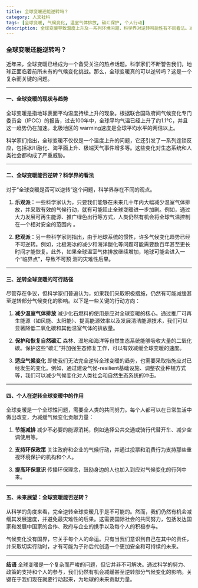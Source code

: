 ```yaml
---
title: 全球变暖还能逆转吗？
category: 人文社科
tags: [全球变暖, 气候变化, 温室气体排放, 碳汇保护, 个人行动]
description: 全球变暖导致温度上升及一系列环境问题，科学界对逆转可能性有不同看法。减少温室气体排放和保护自然碳汇是关键措施，个人可通过节能减排等方式参与。虽然完全逆转困难，但通过全球合作和个人努力，能有效减缓其影响，避免最坏情况发生。
---
```

### 全球变暖还能逆转吗？

近年来，全球变暖已经成为一个备受关注的热点话题。科学家们不断警告我们，地球正面临着前所未有的气候变化挑战。那么，全球变暖真的可以逆转吗？这是一个复杂而关键的问题。

---

#### 一、全球变暖的现状与趋势

全球变暖是指地球表面平均温度持续上升的现象。根据联合国政府间气候变化专门委员会（IPCC）的报告，过去100年中，全球平均气温已经上升了约1.1°C，并且这一趋势仍在加速。北极地区的 warming速度是全球平均水平的两倍以上。

科学家们指出，全球变暖不仅仅是一个温度上升的问题，它还引发了一系列连锁反应，包括冰川融化、海平面上升、极端天气事件增多等。这些变化对生态系统和人类社会都构成了严重威胁。

---

#### 二、全球变暖能否逆转？科学界的看法

对于“全球变暖是否可以逆转”这个问题，科学界存在不同的观点。

1. **乐观派**：一些科学家认为，只要我们能够在未来几十年内大幅减少温室气体排放，并采取有效的气候行动，就有可能阻止全球变暖进一步加剧。例如，通过大力发展可再生能源、推广绿色出行等方式，人类仍然有机会将全球气温控制在一个相对安全的范围内
。

2. **悲观派**：另一些科学家则指出，由于地球系统的惯性，许多气候变化趋势已经不可逆转。例如，北极海冰的减少和海洋酸化等问题可能需要数百年甚至更长时间才能恢复。此外，如果全球温室气体排放继续增加，地球可能会进入一个“临界点”，导致不可预
测的灾难性后果。

---

#### 三、逆转全球变暖的可行路径

尽管存在争议，但科学家们普遍认为，如果我们采取积极措施，仍然有可能减缓甚至逆转部分气候变化的影响。以下是一些关键的行动方向：

1. **减少温室气体排放**
   减少化石燃料的使用是应对全球变暖的核心。通过推广可再生能源（如风能、太阳能）、提高能源效率以及发展清洁能源技术，我们可以显著降低二氧化碳和其他温室气体的排放量。

2. **保护和恢复自然碳汇**
   森林、湿地和海洋等自然生态系统能够吸收大量的二氧化碳。保护这些“碳汇”并加强生态修复工作，可以有效减缓全球变暖的速度。

3. **适应气候变化**
   即使我们无法完全逆转全球变暖的趋势，也需要采取措施应对已经发生的变化。例如，通过建设气候-resilient基础设施、调整农业种植方式等，我们可以减少气候变化对人类社会和自然生态系统的冲击。

---

#### 四、个人在逆转全球变暖中的作用

全球变暖是一个全球性问题，需要全人类的共同努力。每个人都可以在日常生活中做出改变，为减缓气候变化贡献力量：

1. **节能减排**
   减少不必要的能源消耗，例如选择公共交通或骑行代替开车、减少空调使用等。

2. **支持环保政策**
   关注政府和企业的气候行动，并通过投票和消费行为支持那些重视环境保护的机构和个人。

3. **提高环保意识**
   传播环保理念，鼓励身边的人也加入到应对气候变化的行列中来。

---

#### 五、未来展望：全球变暖能否逆转？

从科学的角度来看，完全逆转全球变暖几乎是不可能的。然而，我们仍然有机会减缓其发展速度，并避免最灾难性的后果。这需要国际社会的共同努力，包括发达国家和发展中国家的合作、政府与企业的携手以及每个人的积极参与。

气候变化没有国界，它关乎每个人的命运。只有当我们意识到自己在其中的责任，并采取切实行动时，才有可能为子孙后代创造一个更加安全和可持续的未来。

---

**结语**
全球变暖是一个复杂而严峻的问题，但它并非不可解决。通过科学的努力、政策的支持和个人的参与，我们仍然有机会减缓甚至逆转部分气候变化的影响。关键在于我们现在就要行动起来，为地球的未来贡献力量。